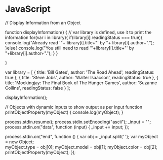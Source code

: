 # JavaScript

// Display Information from an Object

function displayInformation() {
     // var library is defined, use it to print the information
       for(var i in library){
        if(library[i].readingStatus === true){
        console.log("Already read '"+ library[i].title+"' by "+ library[i].author+".");
        }else{
        console.log("You still need to read '"+library[i].title+"' by "+library[i].author+".");
        }
    }

    
} 

var library = [ 
    {
        title: 'Bill Gates',
        author: 'The Road Ahead',
        readingStatus: true
    },
    {
        title: 'Steve Jobs',
        author: 'Walter Isaacson',
        readingStatus: true
    },
    {
        title: 'Mockingjay: The Final Book of The Hunger Games',
        author: 'Suzanne Collins',
        readingStatus: false
    }
];

displayInformation();




// Objects with dynamic inputs to show output as per input
function printObjectProperty(myObject) {
    console.log(myObject);
}

process.stdin.resume();
process.stdin.setEncoding("ascii");
_input = "";
process.stdin.on("data", function (input) {
    _input += input;
});

process.stdin.on("end", function () {
    var obj = _input.split(' ');
    var myObject = new Object;  
    myObject.type = obj[0];
    myObject.model = obj[1];
    myObject.color = obj[2];
    printObjectProperty(myObject);
});
